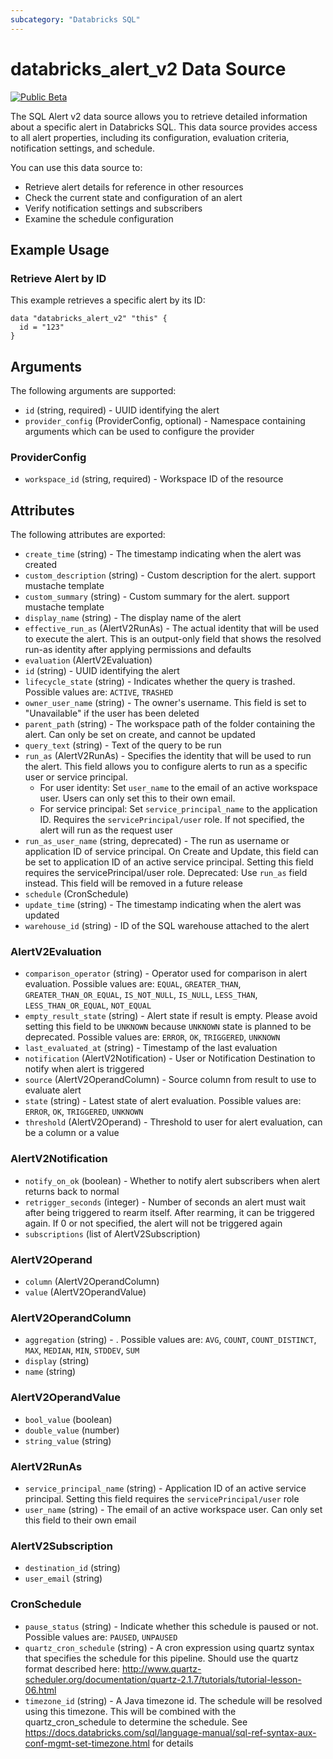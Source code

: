 ```yaml
---
subcategory: "Databricks SQL"
---
```

# databricks_alert_v2 Data Source
[![Public Beta](https://img.shields.io/badge/Release_Stage-Public_Beta-orange)](https://docs.databricks.com/aws/en/release-notes/release-types)

The SQL Alert v2 data source allows you to retrieve detailed information about a specific alert in Databricks SQL. This data source provides access to all alert properties, including its configuration, evaluation criteria, notification settings, and schedule.

You can use this data source to:
- Retrieve alert details for reference in other resources
- Check the current state and configuration of an alert
- Verify notification settings and subscribers
- Examine the schedule configuration

## Example Usage
### Retrieve Alert by ID
This example retrieves a specific alert by its ID:

```hcl
data "databricks_alert_v2" "this" {
  id = "123"
}
```


## Arguments
The following arguments are supported:
* `id` (string, required) - UUID identifying the alert
* `provider_config` (ProviderConfig, optional) - Namespace containing arguments which can be used to configure the provider

### ProviderConfig
* `workspace_id` (string, required) - Workspace ID of the resource

## Attributes
The following attributes are exported:
* `create_time` (string) - The timestamp indicating when the alert was created
* `custom_description` (string) - Custom description for the alert. support mustache template
* `custom_summary` (string) - Custom summary for the alert. support mustache template
* `display_name` (string) - The display name of the alert
* `effective_run_as` (AlertV2RunAs) - The actual identity that will be used to execute the alert.
  This is an output-only field that shows the resolved run-as identity after applying
  permissions and defaults
* `evaluation` (AlertV2Evaluation)
* `id` (string) - UUID identifying the alert
* `lifecycle_state` (string) - Indicates whether the query is trashed. Possible values are: `ACTIVE`, `TRASHED`
* `owner_user_name` (string) - The owner's username. This field is set to "Unavailable" if the user has been deleted
* `parent_path` (string) - The workspace path of the folder containing the alert. Can only be set on create, and cannot be updated
* `query_text` (string) - Text of the query to be run
* `run_as` (AlertV2RunAs) - Specifies the identity that will be used to run the alert.
  This field allows you to configure alerts to run as a specific user or service principal.
  - For user identity: Set `user_name` to the email of an active workspace user. Users can only set this to their own email.
  - For service principal: Set `service_principal_name` to the application ID. Requires the `servicePrincipal/user` role.
  If not specified, the alert will run as the request user
* `run_as_user_name` (string, deprecated) - The run as username or application ID of service principal.
  On Create and Update, this field can be set to application ID of an active service principal. Setting this field requires the servicePrincipal/user role.
  Deprecated: Use `run_as` field instead. This field will be removed in a future release
* `schedule` (CronSchedule)
* `update_time` (string) - The timestamp indicating when the alert was updated
* `warehouse_id` (string) - ID of the SQL warehouse attached to the alert

### AlertV2Evaluation
* `comparison_operator` (string) - Operator used for comparison in alert evaluation. Possible values are: `EQUAL`, `GREATER_THAN`, `GREATER_THAN_OR_EQUAL`, `IS_NOT_NULL`, `IS_NULL`, `LESS_THAN`, `LESS_THAN_OR_EQUAL`, `NOT_EQUAL`
* `empty_result_state` (string) - Alert state if result is empty. Please avoid setting this field to be `UNKNOWN` because `UNKNOWN` state is planned to be deprecated. Possible values are: `ERROR`, `OK`, `TRIGGERED`, `UNKNOWN`
* `last_evaluated_at` (string) - Timestamp of the last evaluation
* `notification` (AlertV2Notification) - User or Notification Destination to notify when alert is triggered
* `source` (AlertV2OperandColumn) - Source column from result to use to evaluate alert
* `state` (string) - Latest state of alert evaluation. Possible values are: `ERROR`, `OK`, `TRIGGERED`, `UNKNOWN`
* `threshold` (AlertV2Operand) - Threshold to user for alert evaluation, can be a column or a value

### AlertV2Notification
* `notify_on_ok` (boolean) - Whether to notify alert subscribers when alert returns back to normal
* `retrigger_seconds` (integer) - Number of seconds an alert must wait after being triggered to rearm itself. After rearming, it can be triggered again. If 0 or not specified, the alert will not be triggered again
* `subscriptions` (list of AlertV2Subscription)

### AlertV2Operand
* `column` (AlertV2OperandColumn)
* `value` (AlertV2OperandValue)

### AlertV2OperandColumn
* `aggregation` (string) - . Possible values are: `AVG`, `COUNT`, `COUNT_DISTINCT`, `MAX`, `MEDIAN`, `MIN`, `STDDEV`, `SUM`
* `display` (string)
* `name` (string)

### AlertV2OperandValue
* `bool_value` (boolean)
* `double_value` (number)
* `string_value` (string)

### AlertV2RunAs
* `service_principal_name` (string) - Application ID of an active service principal. Setting this field requires the `servicePrincipal/user` role
* `user_name` (string) - The email of an active workspace user. Can only set this field to their own email

### AlertV2Subscription
* `destination_id` (string)
* `user_email` (string)

### CronSchedule
* `pause_status` (string) - Indicate whether this schedule is paused or not. Possible values are: `PAUSED`, `UNPAUSED`
* `quartz_cron_schedule` (string) - A cron expression using quartz syntax that specifies the schedule for this pipeline.
  Should use the quartz format described here: http://www.quartz-scheduler.org/documentation/quartz-2.1.7/tutorials/tutorial-lesson-06.html
* `timezone_id` (string) - A Java timezone id. The schedule will be resolved using this timezone.
  This will be combined with the quartz_cron_schedule to determine the schedule.
  See https://docs.databricks.com/sql/language-manual/sql-ref-syntax-aux-conf-mgmt-set-timezone.html for details